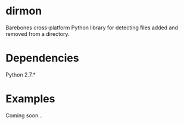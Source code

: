 # dirmon
Barebones cross-platform Python library for detecting files added and removed from a directory.

# Dependencies
Python 2.7.*

# Examples
Coming soon...
